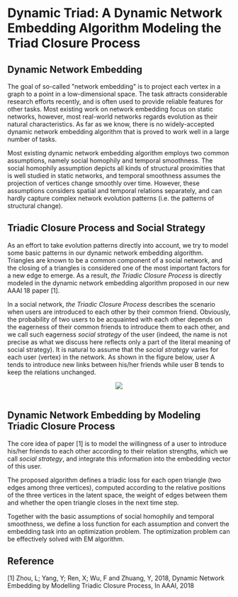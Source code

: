 # Dynamic Triad: A Dynamic Network Embedding Algorithm Modeling the Triad Closure Process

## Dynamic Network Embedding

The goal of so-called "network embedding" is to project each vertex in a graph to a point in a low-dimensional space. The task attracts considerable research efforts recently, and is often used to provide reliable features for other tasks. Most existing work on network embedding focus on static networks, however, most real-world networks regards evolution as their natural characteristics. As far as we know, there is no widely-accepted dynamic network embedding algorithm that is proved to work well in a large number of tasks.

Most existing dynamic network embedding algorithm employs two common assumptions, namely social homophily and temporal smoothness. The social homophily assumption depicts all kinds of structural proximities that is well studied in static networks, and temporal smoothness assumes the projection of vertices change smoothly over time. However, these assumptions considers spatial and temporal relations separately, and can hardly capture complex network evolution patterns (i.e. the patterns of structural change).

## Triadic Closure Process and Social Strategy

As an effort to take evolution patterns directly into account, we try to model some basic patterns in our dynamic network embedding algorithm. Triangles are known to be a common component of a social network, and the closing of a triangles is considered one of the most important factors for a new edge to emerge. As a result, *the Triadic Closure Process* is directly modeled in the dynamic network embedding algorithm proposed in our new AAAI 18 paper [1].

In a social network, *the Triadic Closure Process* describes the scenario when users are introduced to each other by their common friend. Obviously, the probability of two users to be acquainted with each other depends on the eagerness of their common friends to introduce them to each other, and we call such eagerness *social strategy* of the user (indeed, the name is not precise as what we discuss here reflects only a part of the literal meaning of social strategy). It is natural to assume that the *social strategy* varies for each user (vertex) in the network. As shown in the figure below, user A tends to introduce new links between his/her friends while user B tends to keep the relations unchanged. 

<div align="center">
    <img src="https://github.com/luckiezhou/DynamicTriad/blog/image.png"><br><br>
</div>

## Dynamic Network Embedding by Modeling Triadic Closure Process

The core idea of paper [1] is to model the willingness of a user to introduce his/her friends to each other according to their relation strengths, which we call *social strategy*, and integrate this information into the embedding vector of this user. 

The proposed algorithm defines a triadic loss for each open triangle (two edges among three vertices),  computed according to the relative positions of the three vertices in the latent space, the weight of edges between them and whether the open triangle closes in the next time step.

Together with the basic assumptions of social homophily and temporal smoothness, we define a loss function for each assumption and convert the embedding task into an optimization problem. The optimization problem can be effectively solved with EM algorithm.

## Reference

[1] Zhou, L; Yang, Y; Ren, X; Wu, F and Zhuang, Y, 2018, Dynamic Network Embedding by Modelling Triadic Closure Process, In AAAI, 2018 